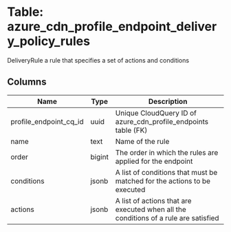 
# Table: azure_cdn_profile_endpoint_delivery_policy_rules
DeliveryRule a rule that specifies a set of actions and conditions
## Columns
| Name        | Type           | Description  |
| ------------- | ------------- | -----  |
|profile_endpoint_cq_id|uuid|Unique CloudQuery ID of azure_cdn_profile_endpoints table (FK)|
|name|text|Name of the rule|
|order|bigint|The order in which the rules are applied for the endpoint|
|conditions|jsonb|A list of conditions that must be matched for the actions to be executed|
|actions|jsonb|A list of actions that are executed when all the conditions of a rule are satisfied|
